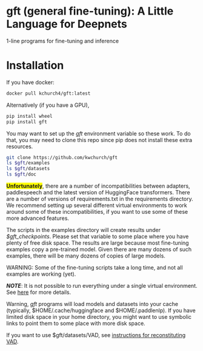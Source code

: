 # gft (general fine-tuning): A Little Language for Deepnets

1-line programs for fine-tuning and inference

<h1>Installation</h1>

If you have docker:

```sh
docker pull kchurch4/gft:latest
```

Alternatively (if you have a GPU),

```sh
pip install wheel
pip install gft
```

You may want to set up the <i>gft</i> environment variable so these
work.  To do that, you may need to clone this repo since pip does not
install these extra resources.

```sh
git clone https://github.com/kwchurch/gft
ls $gft/examples
ls $gft/datasets
ls $gft/doc
```

<b style="background-color:yellow;">Unfortunately</b>, there are a number of incompatibilities between adapters, paddlespeech and
the latest version of HuggingFace transformers. There are a number of versions of requirements.txt in the requirements directory.
We recommend setting up several different virtual environments to work around some of these incompatibilities, if you want
to use some of these more advanced features.

The scripts in the examples directory will create results under
<i>$gft_checkpoints</i>.  Please set that variable to some place where
you have plenty of free disk space.  The results are large because
most fine-tuning examples copy a pre-trained model.  Given there are
many dozens of such examples, there will be many dozens of copies of
large models.

<p>
WARNING: Some of the fine-tuning scripts take a long time, and not all examples are working (yet).

<p>
<b><i>NOTE</i></b>: It is not possible to run everything under a single virtual environment.  See <a href="../../requirements/README.md">here</a> for more details.

<p>
Warning, <i>gft</i> programs will load models and datasets into your cache (typically, $HOME/.cache/huggingface and $HOME/.paddlenlp).
If you have limited disk space in your home directory, you might want to use symbolic links to point them to some place with more disk space.

<p>
If you want to use $gft/datasets/VAD, see <a href="../../datasets/VAD">instructions for reconstituting VAD</a>.